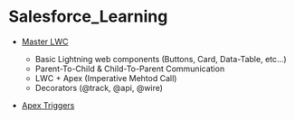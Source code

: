 # Salesforce_Learning

- [Master LWC](https://github.com/ananddasani/Master-LWC)
  - Basic Lightning web components (Buttons, Card, Data-Table, etc...)
  - Parent-To-Child & Child-To-Parent Communication
  - LWC + Apex (Imperative Mehtod Call)
  - Decorators (@track, @api, @wire)
  
- [Apex Triggers](https://github.com/ananddasani/Master-LWC)
